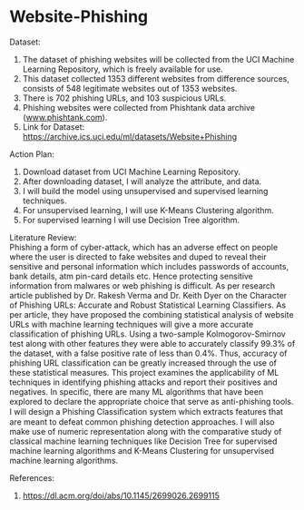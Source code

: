 # Website-Phishing


Dataset: 
1.	The dataset of phishing websites will be collected from the UCI Machine Learning Repository, which is freely available for use. 
2.	This dataset collected 1353 different websites from difference sources,  consists of 548 legitimate websites out of 1353 websites. 
3.	There is 702 phishing URLs, and 103 suspicious URLs. 
4.	Phishing websites were collected from Phishtank data archive (www.phishtank.com).
5.	Link for Dataset: https://archive.ics.uci.edu/ml/datasets/Website+Phishing


Action Plan: 
1.	Download dataset from UCI Machine Learning Repository.
2.	After downloading dataset, I will analyze the attribute, and data.
3.	I will build the model using unsupervised and supervised learning techniques.
4.	For unsupervised learning, I will use K-Means Clustering algorithm.
5.	For supervised learning I will use Decision Tree algorithm.

Literature Review:  
Phishing a form of cyber-attack, which has an adverse effect on people where the user is directed to fake websites and duped to reveal their sensitive and personal information which includes passwords of accounts, bank details, atm pin-card details etc. Hence protecting sensitive information from malwares or web phishing is difficult. 
As per research article published by Dr. Rakesh Verma and Dr. Keith Dyer on the Character of Phishing URLs: Accurate and Robust Statistical Learning Classifiers. As per article, they have proposed the combining statistical analysis of website URLs with machine learning techniques will give a more accurate classification of phishing URLs. Using a two-sample Kolmogorov-Smirnov test along with other features they were able to accurately classify 99.3% of the dataset, with a false positive rate of less than 0.4%. Thus, accuracy of phishing URL classification can be greatly increased through the use of these statistical measures.
This project examines the applicability of ML techniques in identifying phishing attacks and report their positives and negatives. In specific, there are many ML algorithms that have been explored to declare the appropriate choice that serve as anti-phishing tools. I will design a Phishing Classiﬁcation system which extracts features that are meant to defeat common phishing detection approaches. I will also make use of numeric representation along with the comparative study of classical machine learning techniques like Decision Tree for supervised machine learning algorithms and K-Means Clustering for unsupervised machine learning algorithms. 

References:
1.	https://dl.acm.org/doi/abs/10.1145/2699026.2699115

